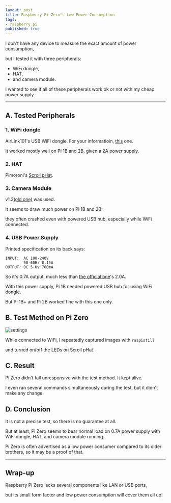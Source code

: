 ```yaml
---
layout: post
title: Raspberry Pi Zero's Low Power Consumption
tags:
- raspberry pi
published: true
---
```


I don't have any device to measure the exact amount of power consumption,

but I tested it with three peripherals:

- WiFi dongle,
- HAT,
- and camera module.

I wanted to see if all of these peripherals work ok or not with my cheap power supply.

----

## A. Tested Peripherals

### 1. WiFi dongle

AirLink101's USB WiFi dongle. For your informatioin, [this](http://airlink101.com/products/awll5099.php) one.

It worked mostly well on Pi 1B and 2B, given a 2A power supply.

### 2. HAT

Pimoroni's [Scroll pHat](https://shop.pimoroni.com/collections/raspberry-pi/products/scroll-phat).

### 3. Camera Module

v1.3[(old one)](https://www.raspberrypi.org/products/camera-module/) was used.

It seems to draw much power on Pi 1B and 2B:

they often crashed even with powered USB hub, especially while WiFi connected.

### 4. USB Power Supply

Printed specification on its back says:

```
INPUT:  AC 100-240V
        50-60Hz 0.15A
OUTPUT: DC 5.0v 700mA
```

So it's 0.7A output, much less than [the official one](https://www.raspberrypi.org/products/universal-power-supply/)'s 2.0A.

With this power supply, Pi 1B needed powered USB hub for using WiFi dongle.

But Pi 1B+ and Pi 2B worked fine with this one only.

## B. Test Method on Pi Zero

![settings](https://cloud.githubusercontent.com/assets/185988/16071555/feb944ae-3316-11e6-836a-e574fec0d7df.jpg)

While connected to WiFi, I repeatedly captured images with `raspistill`

and turned on/off the LEDs on Scroll pHat.

## C. Result

Pi Zero didn't fall unresponsive with the test method. It kept alive.

I even ran several commands simultaneously during the test, but it didn't make any change.

## D. Conclusion

It is not a precise test, so there is no guarantee at all.

But at least, Pi Zero seems to bear normal load on 0.7A power supply with WiFi dongle, HAT, and camera module running.

Pi Zero is often advertised as a low power consumer compared to its older brothers, so it may be a proof of that.

----

## Wrap-up

Raspberry Pi Zero lacks several components like LAN or USB ports,

but its small form factor and low power consumption will cover them all up!

